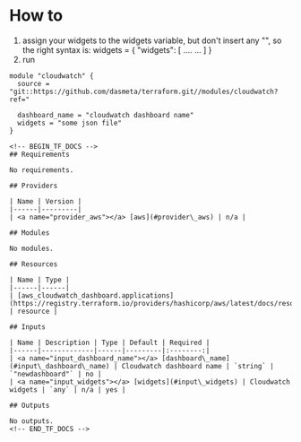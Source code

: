 # How to
1. assign your widgets to the widgets variable, but don't insert any "", so the right syntax is:
   widgets = {
    "widgets": [ ....
      ...
    ]
   }
2. run

```
module "cloudwatch" {
  source = "git::https://github.com/dasmeta/terraform.git//modules/cloudwatch?ref="

  dashboard_name = "cloudwatch dashboard name"
  widgets = "some json file"
}

<!-- BEGIN_TF_DOCS -->
## Requirements

No requirements.

## Providers

| Name | Version |
|------|---------|
| <a name="provider_aws"></a> [aws](#provider\_aws) | n/a |

## Modules

No modules.

## Resources

| Name | Type |
|------|------|
| [aws_cloudwatch_dashboard.applications](https://registry.terraform.io/providers/hashicorp/aws/latest/docs/resources/cloudwatch_dashboard) | resource |

## Inputs

| Name | Description | Type | Default | Required |
|------|-------------|------|---------|:--------:|
| <a name="input_dashboard_name"></a> [dashboard\_name](#input\_dashboard\_name) | Cloudwatch dashboard name | `string` | `"newdashboard"` | no |
| <a name="input_widgets"></a> [widgets](#input\_widgets) | Cloudwatch widgets | `any` | n/a | yes |

## Outputs

No outputs.
<!-- END_TF_DOCS -->